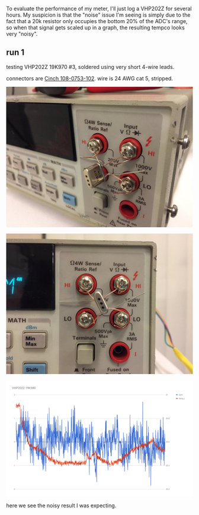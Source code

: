 To evaluate the performance of my meter, I'll just log a VHP202Z for several hours.  My suspicion is that the "noise" issue I'm seeing is simply due to the fact that a 20k resistor only occupies the bottom 20% of the ADC's range, so when that signal gets scaled up in a graph, the resulting tempco looks very "noisy".

## run 1

testing VHP202Z 19K970 #3, soldered using very short 4-wire leads. 

connectors are [Cinch 108-0753-102](https://www.digikey.com/product-detail/en/cinch-connectivity-solutions-johnson/108-0753-102/J10108-ND/565813).  wire is 24 AWG cat 5, stripped.

![](IMG_2289.JPG)

![](IMG_2290.JPG)

![](run1-19k970-3/chart.png)

here we see the noisy result I was expecting.

